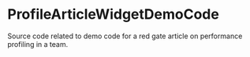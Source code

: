 # ProfileArticleWidgetDemoCode
Source code related to demo code for a red gate article on performance profiling in a team.
